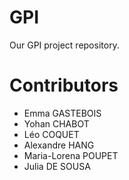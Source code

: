 # GPI
Our GPI project repository.

# Contributors
- Emma GASTEBOIS
- Yohan CHABOT
- Léo COQUET
- Alexandre HANG
- Maria-Lorena POUPET
- Julia DE SOUSA
